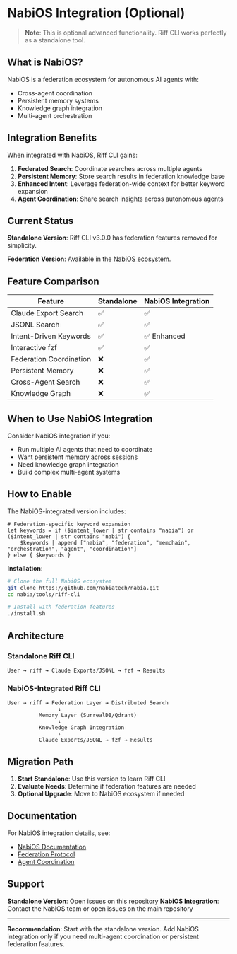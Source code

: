 # NabiOS Integration (Optional)

> **Note**: This is optional advanced functionality. Riff CLI works perfectly as a standalone tool.

## What is NabiOS?

NabiOS is a federation ecosystem for autonomous AI agents with:
- Cross-agent coordination
- Persistent memory systems
- Knowledge graph integration
- Multi-agent orchestration

## Integration Benefits

When integrated with NabiOS, Riff CLI gains:

1. **Federated Search**: Coordinate searches across multiple agents
2. **Persistent Memory**: Store search results in federation knowledge base
3. **Enhanced Intent**: Leverage federation-wide context for better keyword expansion
4. **Agent Coordination**: Share search insights across autonomous agents

## Current Status

**Standalone Version**: Riff CLI v3.0.0 has federation features removed for simplicity.

**Federation Version**: Available in the [NabiOS ecosystem](https://github.com/nabiatech/nabia).

## Feature Comparison

| Feature | Standalone | NabiOS Integration |
|---------|-----------|-------------------|
| Claude Export Search | ✅ | ✅ |
| JSONL Search | ✅ | ✅ |
| Intent-Driven Keywords | ✅ | ✅ Enhanced |
| Interactive fzf | ✅ | ✅ |
| Federation Coordination | ❌ | ✅ |
| Persistent Memory | ❌ | ✅ |
| Cross-Agent Search | ❌ | ✅ |
| Knowledge Graph | ❌ | ✅ |

## When to Use NabiOS Integration

Consider NabiOS integration if you:
- Run multiple AI agents that need to coordinate
- Want persistent memory across sessions
- Need knowledge graph integration
- Build complex multi-agent systems

## How to Enable

The NabiOS-integrated version includes:

```nushell
# Federation-specific keyword expansion
let keywords = if ($intent_lower | str contains "nabia") or ($intent_lower | str contains "nabi") {
    $keywords | append ["nabia", "federation", "memchain", "orchestration", "agent", "coordination"]
} else { $keywords }
```

**Installation**:
```bash
# Clone the full NabiOS ecosystem
git clone https://github.com/nabiatech/nabia.git
cd nabia/tools/riff-cli

# Install with federation features
./install.sh
```

## Architecture

### Standalone Riff CLI

```
User → riff → Claude Exports/JSONL → fzf → Results
```

### NabiOS-Integrated Riff CLI

```
User → riff → Federation Layer → Distributed Search
                ↓
          Memory Layer (SurrealDB/Qdrant)
                ↓
          Knowledge Graph Integration
                ↓
          Claude Exports/JSONL → fzf → Results
```

## Migration Path

1. **Start Standalone**: Use this version to learn Riff CLI
2. **Evaluate Needs**: Determine if federation features are needed
3. **Optional Upgrade**: Move to NabiOS ecosystem if needed

## Documentation

For NabiOS integration details, see:
- [NabiOS Documentation](https://github.com/nabiatech/nabia/docs)
- [Federation Protocol](https://github.com/nabiatech/nabia/docs/architecture/FEDERATION.md)
- [Agent Coordination](https://github.com/nabiatech/nabia/docs/architecture/AGENTS.md)

## Support

**Standalone Version**: Open issues on this repository
**NabiOS Integration**: Contact the NabiOS team or open issues on the main repository

---

**Recommendation**: Start with the standalone version. Add NabiOS integration only if you need multi-agent coordination or persistent federation features.
